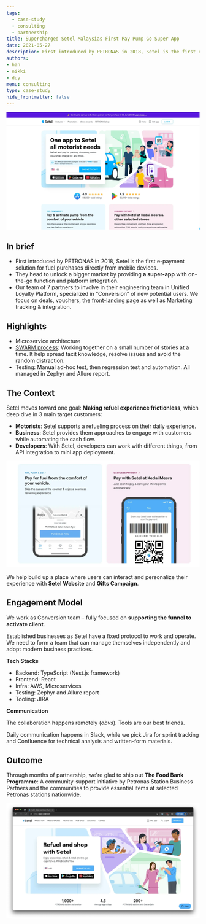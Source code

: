 ```yaml
---
tags: 
  - case-study
  - consulting
  - partnership
title: Supercharged Setel Malaysias First Pay Pump Go Super App
date: 2021-05-27
description: First introduced by PETRONAS in 2018, Setel is the first e-payment solution for fuel purchases directly from mobile devices.They head to unlock a bigger market by providing a super-app with on-the-go function and platform integration.
authors: 
- han
- nikki
- duy
menu: consulting
type: case-study
hide_frontmatter: false
---
```

![](assets/supercharged-setel-malaysias-first-pay-pump-go-super-app_85caa8bdd0121608f33b230e54fe563d_md5.webp)

## In brief
* First introduced by PETRONAS in 2018, Setel is the first e-payment solution for fuel purchases directly from mobile devices.
* They head to unlock a bigger market by providing **a super-app** with on-the-go function and platform integration.
* Our team of 7 partners to involve in their engineering team in Unified Loyalty Platform, specialized in “Conversion” of new potential users. We focus on deals, vouchers, the [front-landing page](https://www.setel.com/) as well as Marketing tracking & integration.

## Highlights
* Microservice architecture
* [SWARM process](https://open.nytimes.com/scrum-swarm-sprint-how-to-take-the-agile-process-and-make-it-your-own-b6416793ff7e): Working together on a small number of stories at a time. It help spread tacit knowledge, resolve issues and avoid the random distraction.
* Testing: Manual ad-hoc test, then regression test and automation. All managed in Zephyr and Allure report.

## The Context
Setel moves toward one goal: **Making refuel experience frictionless**, which deep dive in 3 main target customers:

* **Motorists**: Setel supports a refueling process on their daily experience. 
* **Business**: Setel provides them approaches to engage with customers while automating the cash flow.
* **Developers**: With Setel, developers can work with different things, from API integration to mini app deployment. 

![](assets/supercharged-setel-malaysias-first-pay-pump-go-super-app_ccd01facaa7b07ae954700b20a360ad1_md5.webp)

We help build up a place where users can interact and personalize their experience with **Setel Website** and **Gifts Campaign**.

## Engagement Model
We work as Conversion team - fully focused on **supporting the funnel to activate client**.

Established businesses as Setel have a fixed protocol to work and operate. We need to form a team that can manage themselves independently and adopt modern business practices.

**Tech Stacks**

* Backend: TypeScript (Nest.js framework)
* Frontend: React
* Infra: AWS, Microservices
* Testing: Zephyr and Allure report
* Tooling: JIRA

**Communication**

The collaboration happens remotely (*obvs*). Tools are our best friends.

Daily communication happens in Slack, while we pick Jira for sprint tracking and Confluence for technical analysis and written-form materials.

## Outcome
Through months of partnership, we're glad to ship out **The Food Bank Programme**: A community-support initiative by Petronas Station Business Partners and the communities to provide essential items at selected Petronas stations nationwide. 

![](assets/supercharged-setel-malaysias-first-pay-pump-go-super-app_ac414946573baa1c8baa276992a535d4_md5.webp)